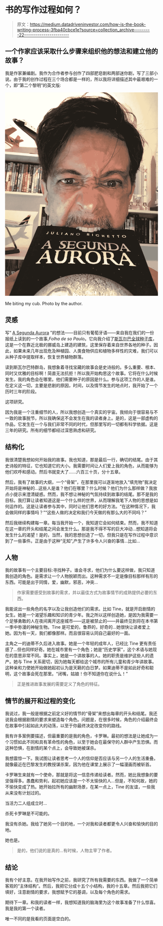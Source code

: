 # 书的写作过程如何？

> 原文：<https://medium.datadriveninvestor.com/how-is-the-book-writing-process-3fba40cbce1e?source=collection_archive---------22----------------------->

## 一个作家应该采取什么步骤来组织他的想法和建立他的故事？

我是作家兼编剧。我作为合作者参与创作了四部肥皂剧和两部迷你剧，写了三部小说。由于我的创作过程在三个场合都是一样的，所以我将详细描述其中最艰难的一个，即“第二个黎明”的英文版:

![](img/db577c5a9a330e578eccd122469c74c4.png)

Me biting my cub. Photo by the author.

## 灵感

写“ [A Segunda Aurora](https://www.chiadobooks.com/livraria/a-segunda-aurora) ”的想法——目前只有葡萄牙语——来自我在我们的一份报纸上读到的一个故事,*Folha de so Paulo*。它向我介绍了[斯瓦尔巴全球种子库](https://pt.wikipedia.org/wiki/Svalbard_Global_Seed_Vault)，这是一个在靠近北极的挪威岛上建造的建筑，这里保存着来自世界各地的种子。因此，如果未来几年出现危及种植园、人类食物供应和植物多样性的灾难，我们可以从种子库中提取样本，恢复世界植物群落。

读到斯瓦尔巴特群岛，我想象着寻找宝藏的故事会是史诗般的。多么重要、根本、同时又优雅的目标啊！简直无法抗拒！所以我开始构思这个故事。它将在什么时候发生。我的角色会在哪里。他们需要种子的原因是什么。参与这项工作的人是谁。在定义这一切，主要是悲剧的原因，时间，以及情节发生的地点时，我开始了一个历时三年的阶段。

这项研究。

因为我是一个注重细节的人，所以我想创造一个真实的宇宙。我倾向于很容易与不一致的故事脱节，所以我确保这不会发生在我的读者身上。是的，这是一部虚构的作品，它发生在一个与我们非常不同的时代，但那里写的一切都有科学依据。这是三年的研究。所有的细节都经过深思熟虑和研究。

## 结构化

我很清楚我想如何开始我的故事。我也知道，那是最后一行，确切的结尾。由于其史诗般的特征，它也知道它的大小。我需要时间让人们爱上我的角色，从而能够为他们欢呼和感动。然后书就变大了……六百三十页，分十五章。

然后，我有了故事的大纲，一个“骨架”，在那里我可以逐渐地放入“填充物”我决定开始将是神秘的…这些人是谁？他们在哪里？什么时候？他们为什么那样做？我放点小提示来澄清疑惑。然而，我不想让神秘的气氛持续到故事的结尾。那不是我的目标。我打算让读者知道这是一个什么样的世界，从而理解我笔下人物的思想是如何运作的。这是让读者参与其中，同时让他们思考的好方法。“在这种情况下，我会做同样的事情吗？”“这些人做的决定和我们今天做的有那么大的不同吗？”

然后我继续构建每一章。每当我开始一个，我知道它会如何结束。然而，我不知道在这一章的开头和结尾之间会发生什么。那是我不得不写的巨大冲动…想知道将会发生什么的渴望！是的，当然，我的思想创造了一切，但我只是在写作过程中意识到了一些事件。正是由于这种“无知”,产生了许多令人兴奋的事情…比如…

## 人物

我的故事有一个主要目标:寻找种子。谁会寻求，他们为什么要这样做，我只知道我创造的角色。是需求让一个人物脱颖而出。这种需求不一定是像目标那样有形的东西。可能是出于同情，爱，幽默，邪恶，冲突…

> 作家需要感受到故事的需求，并以最佳方式为故事情节的成熟提供必要的东西。

我能说出一些角色的名字以及让我创造他们的需求。比如 Tine，就是开启剧情的女生。她是一个渴望乐趣和知识的青少年。我之所以这样创造她，是因为我需要一个足够勇敢的人在夜间离开这座城市——这是被禁止的——并最终见到将在本书第一季中弥漫的神秘生物。Tine 是可爱的，鲁莽的，好奇的…她很快让读者爱上她。因为有一天，我们都像那样。而且很容易认同自己最好的一面。

主角之一的迪蒂不久后进入故事。她是一个年轻的成年人，已经比 Tine 更有责任感了…但也同样好奇。她在城市里有一个角色；她是“历史学家”，这个术语与她现在的意思非常不同。事实上，她是一个讲故事的人。她的职责是维护这些人的遗产。她与 Tine 关系密切，因为她每天都给这个城市的所有儿童和青少年讲故事。这种亲和力使她开始做她起初认为是天籁的白日梦。如果迪蒂不是如此好奇和聪明，这个故事会死在那里。“闭嘴，姑娘！你不知道你在说什么！”

> 正是推进故事发展的需要定义了角色的特征。

## 情节的展开和过程的变化

我说过，我一般是根据之前定义好的情节的“骨架”来想出每章的开头和结尾。我还说我会根据剧情的要求来塑造每个角色。问题是，在很多时候，角色的介绍最终会在故事中引起如此大的动荡，以至于你最终决定改变你的路线。

我有许多案例要描述，但最重要的是我的角色，卡罗琳。最初的想法是让她成为一个习惯如此不同和具有革命性的角色，以至于她会在最保守的人群中产生恐惧。而这种恐惧，在剧情的某个点上，会导致她被谋杀。

我想震惊一下。我试图让读者思考一个人的信仰是否应该与另一个人的生活重叠。就像最近在巴黎发生的教授谋杀案，因为他在课堂上展示了一幅漫画而被斩首。

卡罗琳生来就有一个使命，那就是将这一信息传递给读者。然而，她比我想象的要坚强得多。愚蠢和势利，起初她应该是一个不太愉快的人…但是，不知何故，她的不愉快变成了热。她开始拉所有的幽默场景，在某一点上，Tine 的友谊，一些我从来没有计划过的。

当活力二人组成立时…

杀死卡罗琳是不可能的。

我没有杀她。我给了她另一个目的地，一个对我和读者都更令人兴奋和愉快的目的地。

她也是。

> 是的，他们说的是真的…有时候，人物主宰了作者。

## 结论

我有个好主意。在我开始写作之前，我研究了所有我需要的东西。我做了一个简单客观的“主体结构”。然后，我把它分成十五个小结构，我的十五章。然后我把它们填好，注意剧情的要求，我想赋予它的基调，以及每个角色的需求。

期待下一章。和我的读者一样，我想知道我的脑海里为这个故事准备了什么惊喜。我是我的第一个读者。

唯一不同的是我看的页面是空白的。